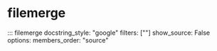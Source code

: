 # filemerge

::: filemerge
    docstring_style: "google"
    filters: [""]
    show_source: False
    options:
        members_order: "source"
    